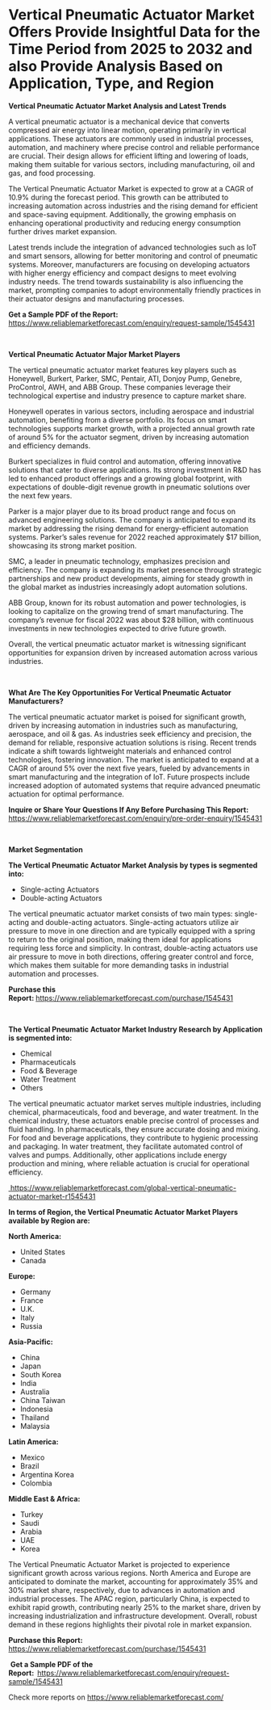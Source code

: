 <p><h1>Vertical Pneumatic Actuator Market Offers Provide Insightful Data for the Time Period from 2025 to 2032 and also Provide Analysis Based on Application, Type, and Region</h1></p><p><strong>Vertical Pneumatic Actuator Market Analysis and Latest Trends</strong></p>
<p><p>A vertical pneumatic actuator is a mechanical device that converts compressed air energy into linear motion, operating primarily in vertical applications. These actuators are commonly used in industrial processes, automation, and machinery where precise control and reliable performance are crucial. Their design allows for efficient lifting and lowering of loads, making them suitable for various sectors, including manufacturing, oil and gas, and food processing.</p><p>The Vertical Pneumatic Actuator Market is expected to grow at a CAGR of 10.9% during the forecast period. This growth can be attributed to increasing automation across industries and the rising demand for efficient and space-saving equipment. Additionally, the growing emphasis on enhancing operational productivity and reducing energy consumption further drives market expansion. </p><p>Latest trends include the integration of advanced technologies such as IoT and smart sensors, allowing for better monitoring and control of pneumatic systems. Moreover, manufacturers are focusing on developing actuators with higher energy efficiency and compact designs to meet evolving industry needs. The trend towards sustainability is also influencing the market, prompting companies to adopt environmentally friendly practices in their actuator designs and manufacturing processes.</p></p>
<p><strong>Get a Sample PDF of the Report:&nbsp;</strong> <a href="https://www.reliablemarketforecast.com/enquiry/request-sample/1545431?utm_campaign=3122&utm_medium=2&utm_source=Github&utm_content=ia&utm_term=11042025&utm_id=vertical-pneumatic-actuator">https://www.reliablemarketforecast.com/enquiry/request-sample/1545431</a></p>
<p>&nbsp;</p>
<p><strong>Vertical Pneumatic Actuator Major Market Players</strong></p>
<p><p>The vertical pneumatic actuator market features key players such as Honeywell, Burkert, Parker, SMC, Pentair, ATI, Donjoy Pump, Genebre, ProControl, AWH, and ABB Group. These companies leverage their technological expertise and industry presence to capture market share.</p><p>Honeywell operates in various sectors, including aerospace and industrial automation, benefiting from a diverse portfolio. Its focus on smart technologies supports market growth, with a projected annual growth rate of around 5% for the actuator segment, driven by increasing automation and efficiency demands.</p><p>Burkert specializes in fluid control and automation, offering innovative solutions that cater to diverse applications. Its strong investment in R&D has led to enhanced product offerings and a growing global footprint, with expectations of double-digit revenue growth in pneumatic solutions over the next few years.</p><p>Parker is a major player due to its broad product range and focus on advanced engineering solutions. The company is anticipated to expand its market by addressing the rising demand for energy-efficient automation systems. Parker’s sales revenue for 2022 reached approximately $17 billion, showcasing its strong market position.</p><p>SMC, a leader in pneumatic technology, emphasizes precision and efficiency. The company is expanding its market presence through strategic partnerships and new product developments, aiming for steady growth in the global market as industries increasingly adopt automation solutions.</p><p>ABB Group, known for its robust automation and power technologies, is looking to capitalize on the growing trend of smart manufacturing. The company’s revenue for fiscal 2022 was about $28 billion, with continuous investments in new technologies expected to drive future growth.</p><p>Overall, the vertical pneumatic actuator market is witnessing significant opportunities for expansion driven by increased automation across various industries.</p></p>
<p>&nbsp;</p>
<p><strong>What Are The Key Opportunities For Vertical Pneumatic Actuator Manufacturers?</strong></p>
<p><p>The vertical pneumatic actuator market is poised for significant growth, driven by increasing automation in industries such as manufacturing, aerospace, and oil & gas. As industries seek efficiency and precision, the demand for reliable, responsive actuation solutions is rising. Recent trends indicate a shift towards lightweight materials and enhanced control technologies, fostering innovation. The market is anticipated to expand at a CAGR of around 5% over the next five years, fueled by advancements in smart manufacturing and the integration of IoT. Future prospects include increased adoption of automated systems that require advanced pneumatic actuation for optimal performance.</p></p>
<p><strong>Inquire or Share Your Questions If Any Before Purchasing This Report:</strong> <a href="https://www.reliablemarketforecast.com/enquiry/pre-order-enquiry/1545431?utm_campaign=3122&utm_medium=2&utm_source=Github&utm_content=ia&utm_term=11042025&utm_id=vertical-pneumatic-actuator">https://www.reliablemarketforecast.com/enquiry/pre-order-enquiry/1545431</a></p>
<p>&nbsp;</p>
<p><strong>Market Segmentation</strong></p>
<p><strong>The Vertical Pneumatic Actuator Market Analysis by types is segmented into:</strong></p>
<p><ul><li>Single-acting Actuators</li><li>Double-acting Actuators</li></ul></p>
<p><p>The vertical pneumatic actuator market consists of two main types: single-acting and double-acting actuators. Single-acting actuators utilize air pressure to move in one direction and are typically equipped with a spring to return to the original position, making them ideal for applications requiring less force and simplicity. In contrast, double-acting actuators use air pressure to move in both directions, offering greater control and force, which makes them suitable for more demanding tasks in industrial automation and processes.</p></p>
<p><strong>Purchase this Report:&nbsp;</strong><a href="https://www.reliablemarketforecast.com/purchase/1545431?utm_campaign=3122&utm_medium=2&utm_source=Github&utm_content=ia&utm_term=11042025&utm_id=vertical-pneumatic-actuator">https://www.reliablemarketforecast.com/purchase/1545431</a></p>
<p>&nbsp;</p>
<p><strong>The Vertical Pneumatic Actuator Market Industry Research by Application is segmented into:</strong></p>
<p><ul><li>Chemical</li><li>Pharmaceuticals</li><li>Food & Beverage</li><li>Water Treatment</li><li>Others</li></ul></p>
<p><p>The vertical pneumatic actuator market serves multiple industries, including chemical, pharmaceuticals, food and beverage, and water treatment. In the chemical industry, these actuators enable precise control of processes and fluid handling. In pharmaceuticals, they ensure accurate dosing and mixing. For food and beverage applications, they contribute to hygienic processing and packaging. In water treatment, they facilitate automated control of valves and pumps. Additionally, other applications include energy production and mining, where reliable actuation is crucial for operational efficiency.</p></p>
<p><a href="https://www.reliablemarketforecast.com/global-vertical-pneumatic-actuator-market-r1545431?utm_campaign=3122&utm_medium=2&utm_source=Github&utm_content=ia&utm_term=11042025&utm_id=vertical-pneumatic-actuator">&nbsp;https://www.reliablemarketforecast.com/global-vertical-pneumatic-actuator-market-r1545431</a></p>
<p><strong>In terms of Region, the Vertical Pneumatic Actuator Market Players available by Region are:</strong></p>
<p>
    <p> <strong> North America: </strong>
        <ul>
            <li>United States</li>
            <li>Canada</li>
        </ul>
        </p> 
    <p> <strong> Europe: </strong>
        <ul>
            <li>Germany</li>
            <li>France</li>
            <li>U.K.</li>
            <li>Italy</li>
            <li>Russia</li>
        </ul>
        </p> 
    <p> <strong> Asia-Pacific: </strong>
        <ul>
            <li>China</li>
            <li>Japan</li>
            <li>South Korea</li>
            <li>India</li>
            <li>Australia</li>
            <li>China Taiwan</li>
            <li>Indonesia</li>
            <li>Thailand</li>
            <li>Malaysia</li>
        </ul>
        </p> 
    <p> <strong> Latin America: </strong>
        <ul>
            <li>Mexico</li>
            <li>Brazil</li>
            <li>Argentina Korea</li>
            <li>Colombia</li>
        </ul>
        </p> 
    <p> <strong> Middle East & Africa: </strong>
        <ul>
            <li>Turkey</li>
            <li>Saudi</li>
            <li>Arabia</li>
            <li>UAE</li>
            <li>Korea</li>
        </ul>
    </p>
    </p>
<p><p>The Vertical Pneumatic Actuator Market is projected to experience significant growth across various regions. North America and Europe are anticipated to dominate the market, accounting for approximately 35% and 30% market share, respectively, due to advances in automation and industrial processes. The APAC region, particularly China, is expected to exhibit rapid growth, contributing nearly 25% to the market share, driven by increasing industrialization and infrastructure development. Overall, robust demand in these regions highlights their pivotal role in market expansion.</p></p>
<p><strong>Purchase this Report: </strong><a href="https://www.reliablemarketforecast.com/purchase/1545431?utm_campaign=3122&utm_medium=2&utm_source=Github&utm_content=ia&utm_term=11042025&utm_id=vertical-pneumatic-actuator">https://www.reliablemarketforecast.com/purchase/1545431</a></p>
<p>&nbsp;<strong>Get a Sample PDF of the Report:&nbsp;&nbsp;</strong><a href="https://www.reliablemarketforecast.com/enquiry/request-sample/1545431?utm_campaign=3122&utm_medium=2&utm_source=Github&utm_content=ia&utm_term=11042025&utm_id=vertical-pneumatic-actuator">https://www.reliablemarketforecast.com/enquiry/request-sample/1545431</a></p>
<p><strong></strong></p>
<p>Check more reports on <a href="https://www.reliablemarketforecast.com/?utm_campaign=3122&utm_medium=2&utm_source=Github&utm_content=ia&utm_term=11042025&utm_id=vertical-pneumatic-actuator">https://www.reliablemarketforecast.com/</a></p>